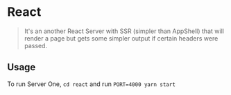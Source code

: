 # React
> It's an another React Server with SSR (simpler than AppShell) that will render a page but gets some simpler output if certain headers were passed.

## Usage

To run Server One, `cd react` and run `PORT=4000 yarn start`
